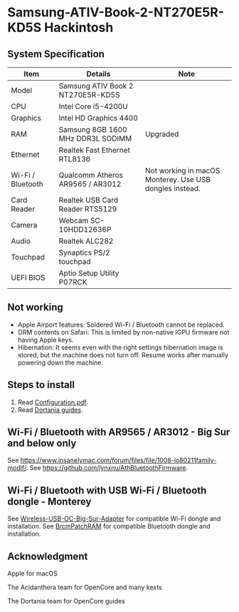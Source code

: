 # Samsung-ATIV-Book-2-NT270E5R-KD5S Hackintosh

## System Specification

| Item | Details | Note |
| - | - | - |
| Model | Samsung ATIV Book 2 NT270E5R-KD5S | |
| CPU | Intel Core i5-4200U | |
| Graphics | Intel HD Graphics 4400 | |
| RAM | Samsung 8GB 1600 MHz DDR3L SODIMM | Upgraded |
| Ethernet | Realtek Fast Ethernet RTL8136 | |
| Wi-Fi / Bluetooth | Qualcomm Atheros AR9565 / AR3012 | Not working in macOS Monterey. Use USB dongles instead. |
| Card Reader | Realtek USB Card Reader RTS5129 | |
| Camera | Webcam SC-10HDD12636P | |
| Audio | Realtek ALC282 | |
| Touchpad | Synaptics PS/2 touchpad | |
| UEFI BIOS | Aptio Setup Utility P07RCK | |

## Not working
- Apple Airport features: Soldered Wi-Fi / Bluetooth cannot be replaced.
- DRM contents on Safari: This is limited by non-native IGPU firmware not having Apple keys.
- Hibernation: It seems even with the right settings hibernation image is stored, but the machine does not turn off. Resume works after manually powering down the machine.

## Steps to install

1. Read [Configuration.pdf](https://github.com/acidanthera/OpenCorePkg/blob/master/Docs/Configuration.pdf).
2. Read [Dortania guides](https://dortania.github.io/getting-started/).

## Wi-Fi / Bluetooth with AR9565 / AR3012 - Big Sur and below only

See https://www.insanelymac.com/forum/files/file/1008-io80211family-modif/.
See https://github.com/lynxnu/AthBluetoothFirmware.

## Wi-Fi / Bluetooth with USB Wi-Fi / Bluetooth dongle - Monterey

See [Wireless-USB-OC-Big-Sur-Adapter](https://github.com/chris1111/Wireless-USB-OC-Big-Sur-Adapter) for compatible Wi-Fi dongle and installation.
See [BrcmPatchRAM](https://github.com/acidanthera/BrcmPatchRAM) for compatible Bluetooth dongle and installation.

## Acknowledgment

Apple for macOS

The Acidanthera team for OpenCore and many kexts

The Dortania team for OpenCore guides

